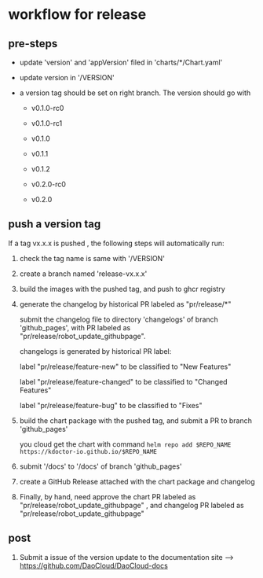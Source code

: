 # workflow for release

## pre-steps

* update 'version' and 'appVersion' filed in 'charts/*/Chart.yaml'

* update version in '/VERSION'

* a version tag should be set on right branch. The version should go with 

    * v0.1.0-rc0

    * v0.1.0-rc1

    * v0.1.0
  
    * v0.1.1
  
    * v0.1.2
  
    * v0.2.0-rc0
  
    * v0.2.0

## push a version tag

If a tag vx.x.x is pushed , the following steps will automatically run:

1. check the tag name is same with '/VERSION'

2. create a branch named 'release-vx.x.x'

3. build the images with the pushed tag, and push to ghcr registry

4. generate the changelog by historical PR labeled as "pr/release/*"

    submit the changelog file to directory 'changelogs' of branch 'github_pages', with PR labeled as "pr/release/robot_update_githubpage".

    changelogs is generated by historical PR label:

    label "pr/release/feature-new" to be classified to "New Features"

    label "pr/release/feature-changed" to be classified to "Changed Features"

    label "pr/release/feature-bug" to be classified to "Fixes"

5. build the chart package with the pushed tag, and submit a PR to branch 'github_pages' 

    you cloud get the chart with command `helm repo add $REPO_NAME https://kdoctor-io.github.io/$REPO_NAME `

6. submit '/docs' to '/docs' of branch 'github_pages'

7. create a GitHub Release attached with the chart package and changelog

8. Finally, by hand, need approve the chart PR labeled as "pr/release/robot_update_githubpage" , and changelog PR labeled as "pr/release/robot_update_githubpage"

## post

1. Submit a issue of the version update to the documentation site --> <https://github.com/DaoCloud/DaoCloud-docs>
